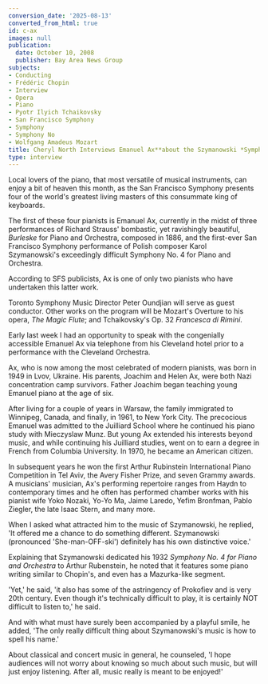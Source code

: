 ```yaml
---
conversion_date: '2025-08-13'
converted_from_html: true
id: c-ax
images: null
publication:
  date: October 10, 2008
  publisher: Bay Area News Group
subjects:
- Conducting
- Frédéric Chopin
- Interview
- Opera
- Piano
- Pyotr Ilyich Tchaikovsky
- San Francisco Symphony
- Symphony
- Symphony No
- Wolfgang Amadeus Mozart
title: Cheryl North Interviews Emanuel Ax**about the Szymanowski *Symphony No. 4 for Piano and Orchestra
type: interview
---
```


Local lovers of the piano, that most versatile of musical instruments, can enjoy a bit of heaven this month, as the San Francisco Symphony presents four of the world's greatest living masters of this consummate king of keyboards.

 The first of these four pianists is Emanuel Ax, currently in the midst of three performances of Richard Strauss' bombastic, yet ravishingly beautiful, *Burleske* for Piano and Orchestra, composed in 1886, and the first-ever San Francisco Symphony performance of Polish composer Karol Szymanowski's exceedingly difficult Symphony No. 4 for Piano and Orchestra.

 According to SFS publicists, Ax is one of only two pianists who have undertaken this latter work.

 Toronto Symphony Music Director Peter Oundjian will serve as guest conductor. Other works on the program will be Mozart's Overture to his opera, *The Magic Flute*; and Tchaikovsky's Op. 32 *Francesca di Rimini*.

 Early last week I had an opportunity to speak with the congenially accessible Emanuel Ax via telephone from his Cleveland hotel prior to a performance with the Cleveland Orchestra.

 Ax, who is now among the most celebrated of modern pianists, was born in 1949 in Lvov, Ukraine. His parents, Joachim and Helen Ax, were both Nazi concentration camp survivors. Father Joachim began teaching young Emanuel piano at the age of six.

 After living for a couple of years in Warsaw, the family immigrated to Winnipeg, Canada, and finally, in 1961, to New York City. The precocious Emanuel was admitted to the Juilliard School where he continued his piano study with Mieczyslaw Munz. But young Ax extended his interests beyond music, and while continuing his Juilliard studies, went on to earn a degree in French from Columbia University. In 1970, he became an American citizen.

 In subsequent years he won the first Arthur Rubinstein International Piano Competition in Tel Aviv, the Avery Fisher Prize, and seven Grammy awards. A musicians' musician, Ax's performing repertoire ranges from Haydn to contemporary times and he often has performed chamber works with his pianist wife Yoko Nozaki, Yo-Yo Ma, Jaime Laredo, Yefim Bronfman, Pablo Ziegler, the late Isaac Stern, and many more.

 When I asked what attracted him to the music of Szymanowski, he replied, 'It offered me a chance to do something different. Szymanowski (pronounced 'She-man-OFF-ski') definitely has his own distinctive voice.'

 Explaining that Szymanowski dedicated his 1932 *Symphony No. 4 for Piano and Orchestra* to Arthur Rubenstein, he noted that it features some piano writing similar to Chopin's, and even has a Mazurka-like segment.

 'Yet,' he said, 'it also has some of the astringency of Prokofiev and is very 20th century. Even though it's technically difficult to play, it is certainly NOT difficult to listen to,' he said.

 And with what must have surely been accompanied by a playful smile, he added, 'The only really difficult thing about Szymanowski's music is how to spell his name.'

 About classical and concert music in general, he counseled, 'I hope audiences will not worry about knowing so much about such music, but will just enjoy listening. After all, music really is meant to be enjoyed!'


